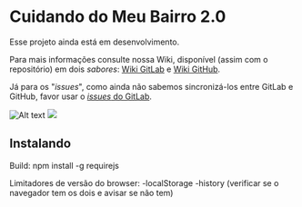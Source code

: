 # Cuidando do Meu Bairro 2.0

Esse projeto ainda está em desenvolvimento.

Para mais informações consulte nossa Wiki, disponível (assim com o repositório) em dois *sabores*: [Wiki GitLab](https://gitlab.com/ok-br/cuidando2/wikis/home) e [Wiki GitHub](https://github.com/okfn-brasil/cuidando2/wiki).

Já para os "*issues*", como ainda não sabemos sincronizá-los entre GitLab e GitHub, favor usar o [*issues* do GitLab](https://gitlab.com/ok-br/cuidando2/issues).

![Alt text](https://rawgithub.com/okfn-brasil/cuidando2/doc/images/cuidando2_arq2.svg)
<img src="https://rawgithub.com/okfn-brasil/cuidando2/doc/images/cuidando2_arq2.svg">

## Instalando

Build:
npm install -g requirejs


Limitadores de versão do browser:
-localStorage
-history
(verificar se o navegador tem os dois e avisar se não tem)
